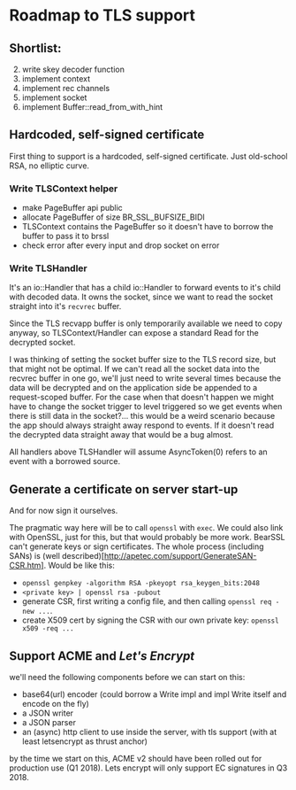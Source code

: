 # Roadmap to TLS support

## Shortlist:
  2. write skey decoder function
  3. implement context
  4. implement rec channels
  5. implement socket
  6. implement Buffer::read_from_with_hint

## Hardcoded, self-signed certificate

First thing to support is a hardcoded, self-signed certificate. Just old-school RSA, no elliptic curve. 


### Write TLSContext helper
  - make PageBuffer api public
  - allocate PageBuffer of size BR_SSL_BUFSIZE_BIDI
  - TLSContext contains the PageBuffer so it doesn't have to borrow the buffer to pass it to brssl
  - check error after every input and drop socket on error

### Write TLSHandler

It's an io::Handler that has a child io::Handler to forward events to it's child with decoded data. It owns the socket, since we want to read the socket straight into it's `recvrec` buffer.

Since the TLS recvapp buffer is only temporarily available we need to copy anyway, so TLSContext/Handler can expose a standard Read for the decrypted socket.

I was thinking of setting the socket buffer size to the TLS record size, but that might not be optimal. If we can't read all the socket data into the recvrec buffer in one go, we'll just need to write several times because the data will be decrypted and on the application side be appended to a request-scoped buffer. For the case when that doesn't happen we might have to change the socket trigger to level triggered so we get events when there is still data in the socket?... this would be a weird scenario because the app should always straight away respond to events. If it doesn't read the decrypted data straight away that would be a bug almost.


All handlers above TLSHandler will assume AsyncToken(0) refers to an event with a borrowed source.

## Generate a certificate on server start-up

And for now sign it ourselves.

The pragmatic way here will be to call `openssl` with `exec`. We could also link with OpenSSL, just for this, but that would probably be more work. BearSSL can't generate keys or sign certificates. The whole process (including SANs) is (well described)[http://apetec.com/support/GenerateSAN-CSR.htm]. Would be like this:

  - `openssl genpkey -algorithm RSA -pkeyopt rsa_keygen_bits:2048`
  - `<private key> | openssl rsa -pubout`
  - generate CSR, first writing a config file, and then calling `openssl req -new ...`.
  - create X509 cert by signing the CSR with our own private key: `openssl x509 -req ...`

## Support ACME and *Let's Encrypt*

we'll need the following components before we can start on this:

  - base64(url) encoder (could borrow a Write impl and impl Write itself and encode on the fly)
  - a JSON writer
  - a JSON parser
  - an (async) http client to use inside the server, with tls support (with at least letsencrypt as thrust anchor)

by the time we start on this, ACME v2 should have been rolled out for production use (Q1 2018).
Lets encrypt will only support EC signatures in Q3 2018.
